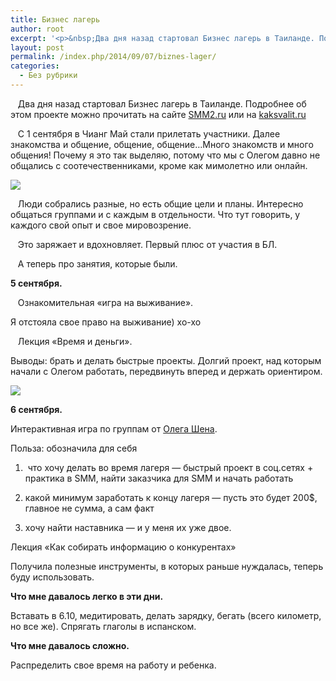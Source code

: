 ```yaml
---
title: Бизнес лагерь
author: root
excerpt: '<p>&nbsp;Два дня назад стартовал Бизнес лагерь в Таиланде. Подробнее об этом проекте можно прочитать на сайте&nbsp;<a target="_blank" href="http://smm2.ru/thailand-1/">SMM2.ru</a>&nbsp;или на&nbsp;<a target="_blank" href="http://kaksvalit.ru/">kaksvalit.ru</a></p>'
layout: post
permalink: /index.php/2014/09/07/biznes-lager/
categories:
  - Без рубрики
---
```

&nbsp; &nbsp;Два дня назад стартовал Бизнес лагерь в Таиланде. Подробнее об этом проекте можно прочитать на сайте <a target="_blank" href="http://smm2.ru/thailand-1/">SMM2.ru</a> или на <a target="_blank" href="http://kaksvalit.ru/">kaksvalit.ru</a>

&nbsp; &nbsp;C 1 сентября в Чианг Май стали прилетать участники. Далее знакомства и общение, общение, общение&#8230;Много знакомств и много общения! Почему я это так выделяю, потому что мы с Олегом давно не общались с соотечественниками, кроме как мимолетно или онлайн.&nbsp;

![][1]

&nbsp; &nbsp;Люди собрались разные, но есть общие цели и планы. Интересно общаться группами и с каждым в отдельности. Что тут говорить, у каждого свой опыт и свое мировозрение.

&nbsp; &nbsp;Это заряжает и вдохновляет. Первый плюс от участия в БЛ.&nbsp;

&nbsp; &nbsp;А теперь про занятия, которые были.

**5 сентября.**

&nbsp; &nbsp;Ознакомительная &#171;игра на выживание&#187;.&nbsp;

Я отстояла свое право на выживание) хо-хо

&nbsp; &nbsp;Лекция &#171;Время и деньги&#187;.&nbsp;

Выводы: брать и делать быстрые проекты. Долгий проект, над которым начали с Олегом работать, передвинуть вперед и держать ориентиром.

![][2]

**6 сентября.**

Интерактивная игра по группам от <a target="_blank" href="http://olegshen.com/">Олега Шена</a>.

Польза:&nbsp;обозначила для себя

1. &nbsp;что хочу делать во время лагеря &#8212; быстрый проект в соц.сетях + практика в SMM, найти заказчика для SMM и начать работать

2. какой минимум заработать к концу лагеря &#8212; пусть это будет 200$, главное не сумма, а сам факт&nbsp;

3. хочу найти наставника &#8212; и у меня их уже двое.

Лекция &#171;Как собирать информацию о конкурентах&#187;

Получила полезные инструменты, в которых раньше нуждалась, теперь буду использовать.

**Что мне давалось легко в эти дни.**

Вставать в 6.10, медитировать, делать зарядку, бегать (всего километр, но все же). Спрягать глаголы в испанском.

**Что мне давалось сложно.**

Распределить свое время на работу и ребенка.


 [1]: /images/2014-09-07-biznes-lager/1.jpg
 [2]: /images/2014-09-07-biznes-lager/2.jpg